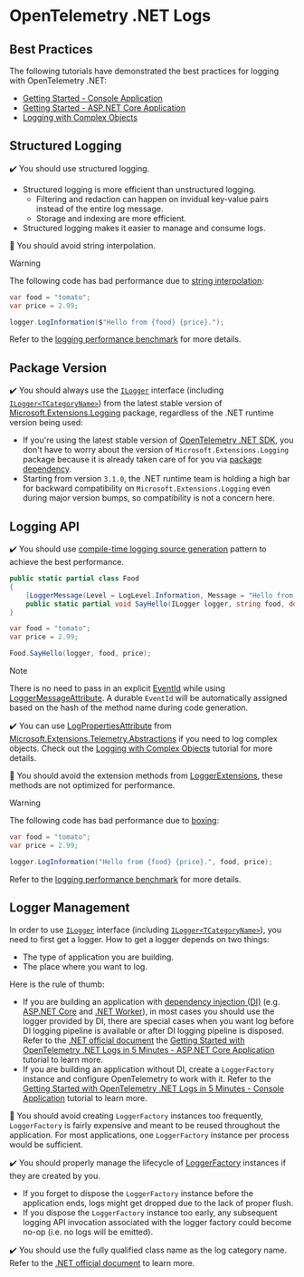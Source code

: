 # OpenTelemetry .NET Logs

## Best Practices

The following tutorials have demonstrated the best practices for logging with
OpenTelemetry .NET:

* [Getting Started - Console Application](./getting-started-console/README.md)
* [Getting Started - ASP.NET Core
  Application](./getting-started-aspnetcore/README.md)
* [Logging with Complex Objects](./complex-objects/README.md)

## Structured Logging

:heavy_check_mark: You should use structured logging.

* Structured logging is more efficient than unstructured logging.
  * Filtering and redaction can happen on invidual key-value pairs instead of
    the entire log message.
  * Storage and indexing are more efficient.
* Structured logging makes it easier to manage and consume logs.

:stop_sign: You should avoid string interpolation.

> [!WARNING]
> The following code has bad performance due to [string
  interpolation](https://learn.microsoft.com/dotnet/csharp/tutorials/string-interpolation):

```csharp
var food = "tomato";
var price = 2.99;

logger.LogInformation($"Hello from {food} {price}.");
```

Refer to the [logging performance
benchmark](../../test/Benchmarks/Logs/LogBenchmarks.cs) for more details.

## Package Version

:heavy_check_mark: You should always use the
[`ILogger`](https://docs.microsoft.com/dotnet/api/microsoft.extensions.logging.ilogger)
interface (including
[`ILogger<TCategoryName>`](https://learn.microsoft.com/dotnet/api/microsoft.extensions.logging.ilogger-1))
from the latest stable version of
[Microsoft.Extensions.Logging](https://www.nuget.org/packages/Microsoft.Extensions.Logging/)
package, regardless of the .NET runtime version being used:

* If you're using the latest stable version of [OpenTelemetry .NET
  SDK](../../src/OpenTelemetry/README.md), you don't have to worry about the
  version of `Microsoft.Extensions.Logging` package because it is already taken
  care of for you via [package dependency](../../Directory.Packages.props).
* Starting from version `3.1.0`, the .NET runtime team is holding a high bar for
  backward compatibility on `Microsoft.Extensions.Logging` even during major
  version bumps, so compatibility is not a concern here.

## Logging API

:heavy_check_mark: You should use [compile-time logging source
generation](https://docs.microsoft.com/dotnet/core/extensions/logger-message-generator)
pattern to achieve the best performance.

```csharp
public static partial class Food
{
    [LoggerMessage(Level = LogLevel.Information, Message = "Hello from {food} {price}.")]
    public static partial void SayHello(ILogger logger, string food, double price);
}

var food = "tomato";
var price = 2.99;

Food.SayHello(logger, food, price);
```

> [!NOTE]
> There is no need to pass in an explicit
  [EventId](https://learn.microsoft.com/dotnet/api/microsoft.extensions.logging.eventid)
  while using
  [LoggerMessageAttribute](https://learn.microsoft.com/dotnet/api/microsoft.extensions.logging.loggermessageattribute).
  A durable `EventId` will be automatically assigned based on the hash of the
  method name during code generation.

:heavy_check_mark: You can use
[LogPropertiesAttribute](https://learn.microsoft.com/dotnet/api/microsoft.extensions.logging.logpropertiesattribute)
from
[Microsoft.Extensions.Telemetry.Abstractions](https://www.nuget.org/packages/Microsoft.Extensions.Telemetry.Abstractions/)
if you need to log complex objects. Check out the [Logging with Complex
Objects](./complex-objects/README.md) tutorial for more details.

:stop_sign: You should avoid the extension methods from
[LoggerExtensions](https://learn.microsoft.com/dotnet/api/microsoft.extensions.logging.loggerextensions),
these methods are not optimized for performance.

> [!WARNING]
> The following code has bad performance due to
  [boxing](https://learn.microsoft.com/dotnet/csharp/programming-guide/types/boxing-and-unboxing):

```csharp
var food = "tomato";
var price = 2.99;

logger.LogInformation("Hello from {food} {price}.", food, price);
```

Refer to the [logging performance
benchmark](../../test/Benchmarks/Logs/LogBenchmarks.cs) for more details.

## Logger Management

In order to use
[`ILogger`](https://docs.microsoft.com/dotnet/api/microsoft.extensions.logging.ilogger)
interface (including
[`ILogger<TCategoryName>`](https://learn.microsoft.com/dotnet/api/microsoft.extensions.logging.ilogger-1)),
you need to first get a logger. How to get a logger depends on two things:

* The type of application you are building.
* The place where you want to log.

Here is the rule of thumb:

* If you are building an application with [dependency injection
  (DI)](https://learn.microsoft.com/dotnet/core/extensions/dependency-injection)
  (e.g. [ASP.NET Core](https://learn.microsoft.com/aspnet/core) and [.NET
  Worker](https://learn.microsoft.com/dotnet/core/extensions/workers)), in most
  cases you should use the logger provided by DI, there are special cases when
  you want log before DI logging pipeline is available or after DI logging
  pipeline is disposed. Refer to the [.NET official
  document](https://learn.microsoft.com/dotnet/core/extensions/logging#integration-with-hosts-and-dependency-injection)
  the [Getting Started with OpenTelemetry .NET Logs in 5 Minutes - ASP.NET Core
  Application](./getting-started-aspnetcore/README.md) tutorial to learn more.
* If you are building an application without DI, create a `LoggerFactory`
  instance and configure OpenTelemetry to work with it. Refer to the [Getting
  Started with OpenTelemetry .NET Logs in 5 Minutes - Console
  Application](./getting-started-console/README.md) tutorial to learn more.

:stop_sign: You should avoid creating `LoggerFactory` instances too frequently,
`LoggerFactory` is fairly expensive and meant to be reused throughout the
application. For most applications, one `LoggerFactory` instance per process
would be sufficient.

:heavy_check_mark: You should properly manage the lifecycle of
[LoggerFactory](https://learn.microsoft.com/dotnet/api/microsoft.extensions.logging.loggerfactory)
instances if they are created by you.

* If you forget to dispose the `LoggerFactory` instance before the application
  ends, logs might get dropped due to the lack of proper flush.
* If you dispose the `LoggerFactory` instance too early, any subsequent logging
  API invocation associated with the logger factory could become no-op (i.e. no
  logs will be emitted).

:heavy_check_mark: You should use the fully qualified class name as the log
category name. Refer to the [.NET official
document](https://learn.microsoft.com/dotnet/core/extensions/logging#log-category)
to learn more.
